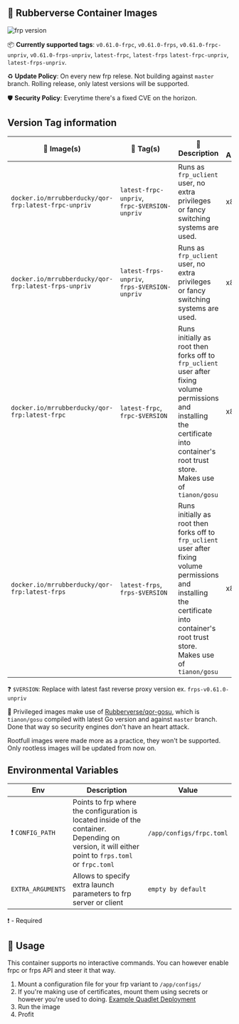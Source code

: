 ## 🦆 Rubberverse Container Images

![frp version](https://img.shields.io/badge/frp_version-v0.61.0-darkblue)

📦 **Currently supported tags**: `v0.61.0-frpc`, `v0.61.0-frps`, `v0.61.0-frpc-unpriv`, `v0.61.0-frps-unpriv`, `latest-frpc`, `latest-frps` `latest-frpc-unpriv`, `latest-frps-unpriv`.

♻️ **Update Policy**: On every new frp relese. Not building against `master` branch. Rolling release, only latest versions will be supported.

🛡️ **Security Policy**: Everytime there's a fixed CVE on the horizon.

## Version Tag information

| 🐳 Image(s) | 📁 Tag(s) | 📓 Description | 💻 Architecture |
|----------|--------|-------------|---------------|
| `docker.io/mrrubberducky/qor-frp:latest-frpc-unpriv` | `latest-frpc-unpriv`, `frpc-$VERSION-unpriv` | Runs as `frp_uclient` user, no extra privileges or fancy switching systems are used. | x86_64 |
| `docker.io/mrrubberducky/qor-frp:latest-frps-unpriv` | `latest-frps-unpriv`, `frps-$VERSION-unpriv` | Runs as `frp_uclient` user, no extra privileges or fancy switching systems are used. | x86_64 |
| `docker.io/mrrubberducky/qor-frp:latest-frpc` | `latest-frpc`, `frpc-$VERSION` | Runs initially as root then forks off to `frp_uclient` user after fixing volume permissions and installing the certificate into container's root trust store. Makes use of `tianon/gosu` | x86_64 |
| `docker.io/mrrubberducky/qor-frp:latest-frps` | `latest-frps`, `frps-$VERSION` | Runs initially as root then forks off to `frp_uclient` user after fixing volume permissions and installing the certificate into container's root trust store. Makes use of `tianon/gosu` | x86_64 |

❓ `$VERSION`: Replace with latest fast reverse proxy version ex. `frps-v0.61.0-unpriv`

💁 Privileged images make use of [Rubberverse/qor-gosu](https://github.com/Rubberverse/qor-gosu), which is `tianon/gosu` compiled with latest Go version and against `master` branch. Done that way so security engines don't have an heart attack.

Rootfull images were made more as a practice, they won't be supported. Only rootless images will be updated from now on.

## Environmental Variables

| Env | Description | Value |
|-----|-------------|---------|
| ❗ `CONFIG_PATH` | Points to frp where the configuration is located inside of the container. Depending on version, it will either point to `frps.toml` or `frpc.toml` | `/app/configs/frpc.toml` |
| `EXTRA_ARGUMENTS` | Allows to specify extra launch parameters to frp server or client | `empty by default` |

❗ - Required

## 🔨 Usage

This container supports no interactive commands. You can however enable frpc or frps API and steer it that way.

1. Mount a configuration file for your frp variant to `/app/configs/`
2. If you're making use of certificates, mount them using secrets or however you're used to doing. [Example Quadlet Deployment](https://github.com/MrRubberDucky/rubberverse.xyz/blob/main/Quadlet/frpc/QOR-FRPC.container)
3. Run the image
4. Profit
